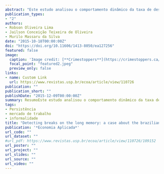 ```yaml
---
abstract: "Este estudo analisou o comportamento dinâmico da taxa de desem-prego brasileiro focando no nível de persistência da série. Sendo assim,foram utilizados num primeiro momento modelos de integraçãofracioná-ria e testes de mudança de persistência da série. Os primeiros resultadosexibiram um comportamento não estacionário da série. Contudo, sabendoque o negligenciamento de quebra estrutural pode levar a viésna estima-tiva do parâmetro fracionário, novas estimativas foram realizadas com osresultados indicando que a taxa de desemprego possui dois diferentes ní-veis de persistência. No primeiro, a série é não estacionária,enquanto queno segundo, não estacionária, mas com reversão à média."
publication_types:
- "2"
authors:
- Robson Oliveira Lima
- Jailson Conceição Teixeira de Oliveira
- Murilo Massaru da Silva
date: "2015-10-18T00:00:00Z"
doi: "https://doi.org/10.11606/1413-8050/ea127256"
featured: false
image:
  caption: 'Image credit: [**Crimestoppers**](https://crimestoppers.ca/wp-content/uploads/2022/12/CarTheft01.jpg)'
  focal_point: "featured2.jpeg"
  preview_only: false
links:
- name: Custom Link
  url: https://www.revistas.usp.br/ecoa/article/view/110726
publication: ""
publication_short: ""
publishDate: "2015-12-09T00:00:00Z"
summary: ResumoEste estudo analisou o comportamento dinâmico da taxa de desem-prego brasileiro focando no nível de persistência da série. Sendo assim,foram utilizados num primeiro momento modelos de integraçãofracioná-ria e testes de mudança de persistência da série.
tags:
- Persistência
- mercado de trabalho
- informalidade
title: "Detecting breaks on the long memory: a case about the brazilian unemployment"
publication: '*Economia Aplicada*'
url_code: ""
url_dataset: ""
#url_pdf: https://www.revistas.usp.br/ecoa/article/view/110726/109152
url_poster: ""
url_project: ""
url_slides: ""
url_source: ""
url_video: ""
---
```


